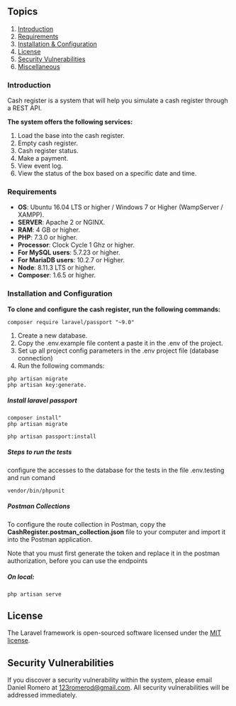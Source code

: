 ## Topics

1. [Introduction](#introduction)
2. [Requirements](#requirements)
3. [Installation & Configuration](#installation-and-configuration)
4. [License](#license)
5. [Security Vulnerabilities](#security-vulnerabilities)
6. [Miscellaneous](#miscellaneous)

### Introduction

Cash register is a system that will help you simulate a cash register through a REST API.

**The system offers the following services:**

1.	Load the base into the cash register.
2.	Empty cash register.
3.	Cash register status.
4.	Make a payment.
5.	View event log.
6.	View the status of the box based on a specific date and time.

### Requirements

- **OS**: Ubuntu 16.04 LTS or higher / Windows 7 or Higher (WampServer / XAMPP).
- **SERVER**: Apache 2 or NGINX.
- **RAM**: 4 GB or higher.
- **PHP**: 7.3.0 or higher.
- **Processor**: Clock Cycle 1 Ghz or higher.
- **For MySQL users**: 5.7.23 or higher.
- **For MariaDB users**: 10.2.7 or Higher.
- **Node**: 8.11.3 LTS or higher.
- **Composer**: 1.6.5 or higher.

### Installation and Configuration

**To clone and configure the cash register, run the following commands:**

```
composer require laravel/passport "~9.0"
```

1. Create a new database.
2. Copy the .env.example file content a paste it in the .env of the project.
3. Set up all project config parameters in the .env project file (database connection)
4. Run the following commands: 
```
php artisan migrate
php artisan key:generate.
```

##### Install laravel passport
```
composer install"
php artisan migrate
```

```
php artisan passport:install
```

##### Steps to run the tests

configure the accesses to the database for the tests in the file .env.testing and run comand

```
vendor/bin/phpunit
```

##### Postman Collections

To configure the route collection in Postman, copy the **CashRegister.postman_collection.json** file to your computer and import it into the Postman application.

Note that you must first generate the token and replace it in the postman authorization, before you can use the endpoints
##### On local:

```
php artisan serve
```
## License
The Laravel framework is open-sourced software licensed under the [MIT license](https://opensource.org/licenses/MIT).

## Security Vulnerabilities

If you discover a security vulnerability within the system, please email Daniel Romero at 123romerod@gmail.com. All security vulnerabilities will be addressed immediately. 

